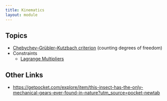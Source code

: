 ```yaml
---
title: Kinematics
layout: module
---
```


## Topics

* [Chebychev–Grübler–Kutzbach criterion](https://en.wikipedia.org/wiki/Chebychev%E2%80%93Gr%C3%BCbler%E2%80%93Kutzbach_criterion) (counting degrees of freedom)
* Constraints
    * [Lagrange Multipliers](https://en.wikipedia.org/wiki/Lagrange_multiplier)


## Other Links

* <https://getpocket.com/explore/item/this-insect-has-the-only-mechanical-gears-ever-found-in-nature?utm_source=pocket-newtab>